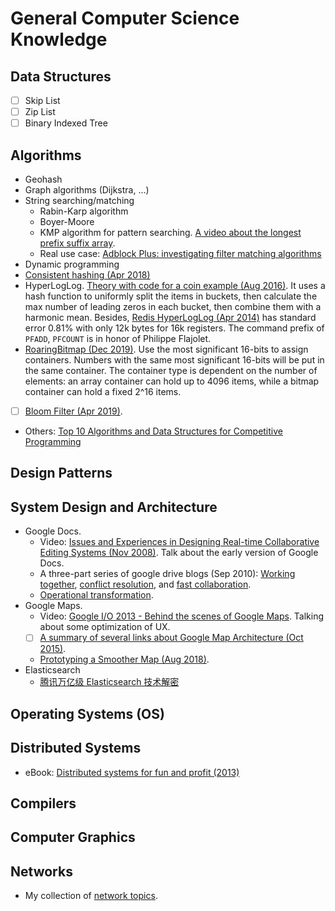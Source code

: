 # General Computer Science Knowledge

## Data Structures
* [ ] Skip List
* [ ] Zip List
* [ ] Binary Indexed Tree

## Algorithms
* Geohash
* Graph algorithms (Dijkstra, ...)
* String searching/matching
  * Rabin-Karp algorithm
  * Boyer-Moore
  * KMP algorithm for pattern searching. [A video about the longest prefix suffix array](https://www.youtube.com/watch?v=tWDUjkMv6Lc&feature=youtu.be).
  * Real use case: [Adblock Plus: investigating filter matching algorithms](https://adblockplus.org/blog/investigating-filter-matching-algorithms)
* Dynamic programming
* [Consistent hashing (Apr 2018)](https://juejin.im/post/5ae1476ef265da0b8d419ef2)
* HyperLogLog. [Theory with code for a coin example (Aug 2016)](https://thoughtbot.com/blog/hyperloglogs-in-redis#the-theory-behind-hyperloglogs). It uses a hash function to uniformly split the items in buckets, then calculate the max number of leading zeros in each bucket, then combine them with a harmonic mean. Besides, [Redis HyperLogLog (Apr 2014)](http://antirez.com/news/75) has standard error 0.81% with only 12k bytes for 16k registers. The command prefix of `PFADD`, `PFCOUNT` is in honor of Philippe Flajolet.
* [RoaringBitmap (Dec 2019)](https://www.jianshu.com/p/818ac4e90daf). Use the most significant 16-bits to assign containers. Numbers with the same most significant 16-bits will be put in the same container. The container type is dependent on the number of elements: an array container can hold up to 4096 items, while a bitmap container can hold a fixed 2^16 items.
* [ ] [Bloom Filter (Apr 2019)](https://www.jianshu.com/p/bef2ec1c361f).
* Others: [Top 10 Algorithms and Data Structures for Competitive Programming](https://www.geeksforgeeks.org/top-algorithms-and-data-structures-for-competitive-programming/)

## Design Patterns

## System Design and Architecture
* Google Docs. 
  * Video: [Issues and Experiences in Designing Real-time Collaborative Editing Systems (Nov 2008)](https://www.youtube.com/watch?v=84zqbXUQIHc). Talk about the early version of Google Docs.
  * A three-part series of google drive blogs (Sep 2010): [Working together](https://drive.googleblog.com/2010/09/whats-different-about-new-google-docs_21.html), [conflict resolution](https://drive.googleblog.com/2010/09/whats-different-about-new-google-docs_22.html), and [fast collaboration](https://drive.googleblog.com/2010/09/whats-different-about-new-google-docs.html).
  * [Operational transformation](http://www.codecommit.com/blog/java/understanding-and-applying-operational-transformation).
* Google Maps. 
  * Video: [Google I/O 2013 - Behind the scenes of Google Maps](https://www.youtube.com/watch?time_continue=2230&v=ybXVRYWqN6s). Talking about some optimization of UX.
  * [ ] [A summary of several links about Google Map Architecture (Oct 2015)](https://massivetechinterview.blogspot.com/2015/10/google-map-architecture.html).
  * [Prototyping a Smoother Map (Aug 2018)](https://medium.com/google-design/google-maps-cb0326d165f5).
* Elasticsearch
  * [腾讯万亿级 Elasticsearch 技术解密](https://mp.weixin.qq.com/s/CNf75yT0A0QPki-Qhw3_8w)

## Operating Systems (OS)

## Distributed Systems
* eBook: [Distributed systems for fun and profit (2013)](http://book.mixu.net/distsys/)

## Compilers

## Computer Graphics

## Networks
* My collection of [network topics](./networks.md).